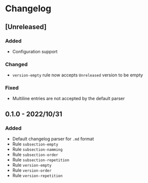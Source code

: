 # Changelog

## [Unreleased]

### Added
- Configuration support

### Changed
- `version-empty` rule now accepts `Unreleased` version to be empty

### Fixed
- Multiline entries are not accepted by the default parser

## 0.1.0 - 2022/10/31

### Added
- Default changelog parser for `.md` format
- Rule `subsection-empty`
- Rule `subsection-namming`
- Rule `subsection-order`
- Rule `subsection-repetition`
- Rule `version-empty`
- Rule `version-order`
- Rule `version-repetition`
